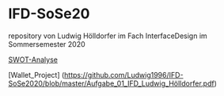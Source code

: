 # IFD-SoSe20
repository von Ludwig Hölldorfer im Fach InterfaceDesign im Sommersemester 2020

[SWOT-Analyse](https://youtu.be/4PVD8gAfQi0)

[Wallet_Project] (https://github.com/Ludwig1996/IFD-SoSe2020/blob/master/Aufgabe_01_IFD_Ludwig_Hölldorfer.pdf)
